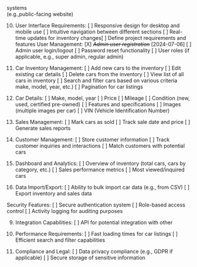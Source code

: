 systems                    
    (e.g.,public-facing website)

10. User Interface Requirements:
    [ ] Responsive design for desktop and mobile use
    [ ] Intuitive navigation between different sections
    [ ] Real-time updates for inventory changes[ ] Define project requirements and features
    User Management:
    [X] ~~*Admin user registration*~~ [2024-07-06]
    [ ] Admin user login/logout
    [ ] Password reset functionality
    [ ] User roles (if applicable, e.g., super admin, regular admin)

2. Car Inventory Management:
    [ ] Add new cars to the inventory
    [ ] Edit existing car details
    [ ] Delete cars from the inventory
    [ ] View list of all cars in inventory
    [ ] Search and filter cars based on various criteria
            make, model, year, etc.)
    [ ] Pagination for car listings

3. Car Details:
    [ ] Make, model, year
    [ ] Price
    [ ] Mileage
    [ ] Condition (new, used, certified pre-owned)
    [ ] Features and specifications
    [ ] Images (multiple images per car)
    [ ] VIN (Vehicle Identification Number)

4. Sales Management:
    [ ] Mark cars as sold
    [ ] Track sale date and price
    [ ] Generate sales reports

5. Customer Management:
    [ ] Store customer information
    [ ] Track customer inquiries and interactions
    [ ] Match customers with potential cars

6. Dashboard and Analytics:
    [ ] Overview of inventory (total cars, cars by category, etc.)
    [ ] Sales performance metrics
    [ ] Most viewed/inquired cars

7. Data Import/Export:
    [ ] Ability to bulk import car data (e.g., from CSV)
    [ ] Export inventory and sales data

Security Features:
    [ ] Secure authentication system
    [ ] Role-based access control
    [ ] Activity logging for auditing purposes

9. Integration Capabilities:
    [ ] API for potential integration with other 

11. Performance Requirements:
    [ ] Fast loading times for car listings
    [ ] Efficient search and filter capabilities
    
12. Compliance and Legal:
    [ ] Data privacy compliance (e.g., GDPR if applicable)
    [ ] Secure storage of sensitive information
